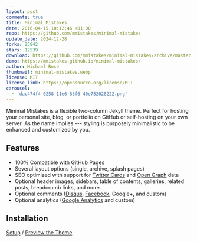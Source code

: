 ```yaml
---
layout: post
comments: true
title: Minimal Mistakes
date: 2016-04-15 10:12:46 +01:00
repo: https://github.com/mmistakes/minimal-mistakes
update_date: 2024-12-28
forks: 25842
stars: 12539
download: https://github.com/mmistakes/minimal-mistakes/archive/master.zip
demo: https://mmistakes.github.io/minimal-mistakes/
author: Michael Rose
thumbnail: minimal-mistakes.webp
license: MIT
license_link: https://opensource.org/license/MIT
carousel:
  - 'dac474f4-0258-11e6-83f6-40e752028222.png'
---
```


Minimal Mistakes is a flexible two-column Jekyll theme. Perfect for hosting your personal site, blog, or portfolio on GitHub or self-hosting on your own server. As the name implies --- styling is purposely minimalistic to be enhanced and customized by you.

## Features

* 100% Compatible with GitHub Pages
* Several layout options (single, archive, splash pages)
* SEO optimized with support for [Twitter Cards](https://dev.twitter.com/cards/overview) and [Open Graph](https://ogp.me/) data
* Optional header images, sidebars, table of contents, galleries, related posts, breadcrumb links, and more.
* Optional comments ([Disqus](https://disqus.com/), [Facebook](https://developers.facebook.com/docs/plugins/comments), Google+, and custom)
* Optional analytics ([Google Analytics](https://www.google.com/analytics/) and custom)

## Installation

[Setup](https://mmistakes.github.io/minimal-mistakes/docs/quick-start-guide/) / [Preview the Theme](https://mmistakes.github.io/minimal-mistakes/)
